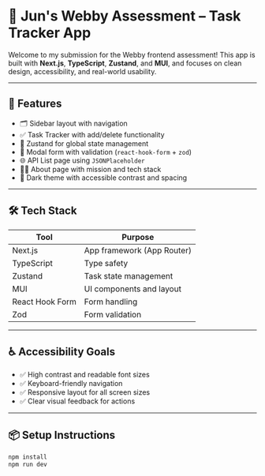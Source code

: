# 🧠 Jun's Webby Assessment – Task Tracker App

Welcome to my submission for the Webby frontend assessment! This app is built with **Next.js**, **TypeScript**, **Zustand**, and **MUI**, and focuses on clean design, accessibility, and real-world usability.

---

## 🚀 Features

- 🗂️ Sidebar layout with navigation
- ✅ Task Tracker with add/delete functionality
- 🧩 Zustand for global state management
- 🧠 Modal form with validation (`react-hook-form` + `zod`)
- 🌐 API List page using `JSONPlaceholder`
- 🧑‍💻 About page with mission and tech stack
- 🎨 Dark theme with accessible contrast and spacing

---

## 🛠️ Tech Stack

| Tool              | Purpose                        |
|-------------------|--------------------------------|
| Next.js           | App framework (App Router)     |
| TypeScript        | Type safety                    |
| Zustand           | Task state management          |
| MUI               | UI components and layout       |
| React Hook Form   | Form handling                  |
| Zod               | Form validation                |


---

## ♿ Accessibility Goals

- ✅ High contrast and readable font sizes
- ✅ Keyboard-friendly navigation
- ✅ Responsive layout for all screen sizes
- ✅ Clear visual feedback for actions

---

## 📦 Setup Instructions

```bash
npm install
npm run dev
